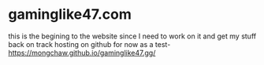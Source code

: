 # gaminglike47.com
this is the begining to the website since I need to work on it and get my stuff back on track
hosting on github for now as a test- https://mongchaw.github.io/gaminglike47.gg/
